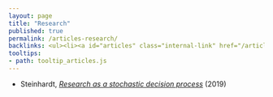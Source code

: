 ```yaml
---
layout: page
title: "Research"
published: true
permalink: /articles-research/
backlinks: <ul><li><a id="articles" class="internal-link" href="/articles/">Articles</a></li></ul>
tooltips: 
- path: tooltip_articles.js
---
```


* Steinhardt, *[Research as a stochastic decision process](https://cs.stanford.edu/~jsteinhardt/ResearchasaStochasticDecisionProcess.html)* (2019)
